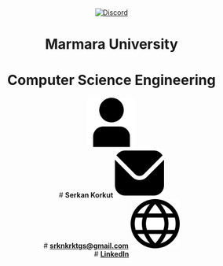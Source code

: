 <div align="center" >
    <a href="https://www.marmara.edu.tr" target="blank"><img align="center" alt="Discord" src="https://logos-download.com/wp-content/uploads/2021/01/Marmara_Universitesi_Logo.png" height="400"/></a>
    
  <br>
    
# **Marmara University**
# **Computer Science Engineering**
    
<img src="/icons/user.png" width="100"><br># **Serkan Korkut**
<img src="/icons/mail.png" width="100"><br># <a href="srknkrktgs@gmail.com">**srknkrktgs@gmail.com**</a>
<img src="/icons/link.png" width="100"><br># <a href="https://www.linkedin.com/in/serkankorkut17/">**LinkedIn**</a>
    
</div>
